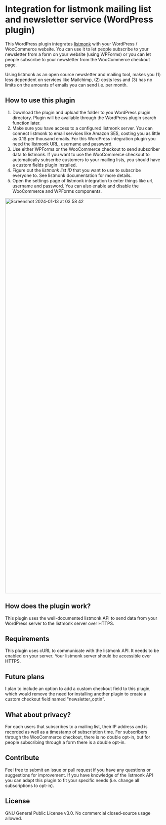 # Integration for listmonk mailing list and newsletter service (WordPress plugin)

This WordPress plugin integrates [listmonk](https://listmonk.app/) with your WordPress / WooCommerce website. You can use it to let people subscribe to your newsletter from a form on your website (using WPForms) or you can let people subscribe to your newsletter from the WooCommerce checkout page. 

Using listmonk as an open source newsletter and mailing tool, makes you (1) less dependent on services like Mailchimp, (2) costs less and (3) has no limits on the amounts of emails you can send i.e. per month.

## How to use this plugin

1. Download the plugin and upload the folder to you WordPress plugin directory. Plugin will be available through the WordPress plugin search function later.
2. Make sure you have access to a configured listmonk server. You can connect listmonk to email services like Amazon SES, costing you as little as 0.1$ per thousand emails. For this WordPress integration plugin you need the listmonk URL, username and password.
3. Use either WPForms or the WooCommerce checkout to send subscriber data to listmonk. If you want to use the WooCommerce checkout to automatically subscribe customers to your mailing lists, you should have a custom fields plugin installed.
4. Figure out the _listmonk list ID_ that you want to use to subscribe everyone to. See listmonk documentation for more details.
5. Open the settings page of listmonk integration to enter things like url, username and password. You can also enable and disable the WooCommerce and WPForms components. 
<img width="1279" alt="Screenshot 2024-01-13 at 03 58 42" src="https://github.com/post-duif/listmonk-WooCommerce-plugin/assets/126626953/5383d893-8963-41ed-9cc6-dc767782c2e7">

## How does the plugin work?
This plugin uses the well-documented listmonk API to send data from your WordPress server to the listmonk server over HTTPS.

## Requirements
This plugin uses cURL to communicate with the listmonk API. It needs to be enabled on your server. Your listmonk server should be accessible over HTTPS. 

## Future plans 
I plan to include an option to add a custom checkout field to this plugin, which would remove the need for installing another plugin to create a custom checkout field named "newsletter_optin". 

## What about privacy?
For each users that subscribes to a mailing list, their IP address and is recorded as well as a timestamp of subscription time. For subscribers through the WooCommerce checkout, there is no double opt-in, but for people subscribing through a form there is a double opt-in. 

## Contribute
Feel free to submit an issue or pull request if you have any questions or suggestions for improvement. If you have knowledge of the listmonk API you can adapt this plugin to fit your specific needs (i.e. change all subscriptions to opt-in).

## License
GNU General Public License v3.0. No commercial closed-source usage allowed.
